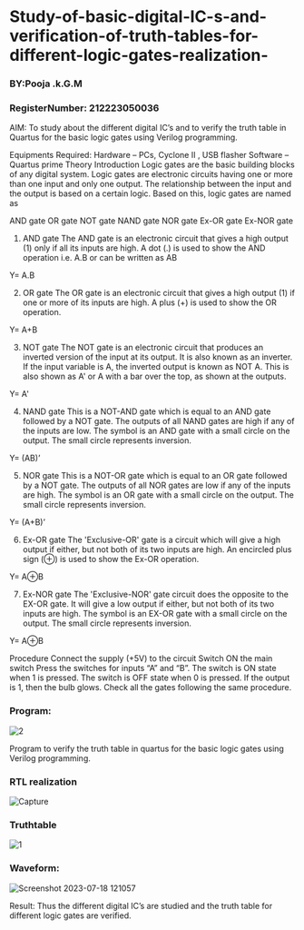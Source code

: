 # Study-of-basic-digital-IC-s-and-verification-of-truth-tables-for-different-logic-gates-realization-
### BY:Pooja .k.G.M
### RegisterNumber: 212223050036
 AIM:
To study about the different digital IC’s and to verify the truth table in Quartus for the basic logic gates using Verilog programming.

Equipments Required:
Hardware – PCs, Cyclone II , USB flasher
Software – Quartus prime
Theory
Introduction
Logic gates are the basic building blocks of any digital system. Logic gates are electronic circuits having one or more than one input and only one output. The relationship between the input and the output is based on a certain logic. Based on this, logic gates are named as

AND gate
OR gate
NOT gate
NAND gate
NOR gate
Ex-OR gate
Ex-NOR gate
1) AND gate
The AND gate is an electronic circuit that gives a high output (1) only if all its inputs are high. A dot (.) is used to show the AND operation i.e. A.B or can be written as AB

Y= A.B

2) OR gate
The OR gate is an electronic circuit that gives a high output (1) if one or more of its inputs are high. A plus (+) is used to show the OR operation.

Y= A+B

3) NOT gate
The NOT gate is an electronic circuit that produces an inverted version of the input at its output. It is also known as an inverter. If the input variable is A, the inverted output is known as NOT A. This is also shown as A' or A with a bar over the top, as shown at the outputs.

Y= A'

4) NAND gate
This is a NOT-AND gate which is equal to an AND gate followed by a NOT gate. The outputs of all NAND gates are high if any of the inputs are low. The symbol is an AND gate with a small circle on the output. The small circle represents inversion.

Y= (AB)’

5) NOR gate
This is a NOT-OR gate which is equal to an OR gate followed by a NOT gate. The outputs of all NOR gates are low if any of the inputs are high. The symbol is an OR gate with a small circle on the output. The small circle represents inversion.

Y= (A+B)’

6) Ex-OR gate
The 'Exclusive-OR' gate is a circuit which will give a high output if either, but not both of its two inputs are high. An encircled plus sign (⊕) is used to show the Ex-OR operation.

Y= A⊕B

7) Ex-NOR gate
The 'Exclusive-NOR' gate circuit does the opposite to the EX-OR gate. It will give a low output if either, but not both of its two inputs are high. The symbol is an EX-OR gate with a small circle on the output. The small circle represents inversion.

Y= A⊕B

Procedure
Connect the supply (+5V) to the circuit
Switch ON the main switch
Press the switches for inputs “A” and “B”. The switch is ON state when 1 is pressed. The switch is OFF state when 0 is pressed.
If the output is 1, then the bulb glows.
Check all the gates following the same procedure.
### Program:

![2](https://github.com/Srivatsan0405/Study-of-basic-digital-IC-s-and-verification-of-truth-tables-for-different-logic-gates-realization-/assets/139841630/83df74fc-94a1-4129-b4c6-43e135fbda9a)


Program to verify the truth table in quartus for the basic logic gates using Verilog programming.

### RTL realization

![Capture](https://github.com/Srivatsan0405/Study-of-basic-digital-IC-s-and-verification-of-truth-tables-for-different-logic-gates-realization-/assets/139841630/7879a435-aebb-4fbc-a4fb-0fe536b02aa8)


### Truthtable

![1](https://github.com/Srivatsan0405/Study-of-basic-digital-IC-s-and-verification-of-truth-tables-for-different-logic-gates-realization-/assets/139841630/9245eac3-c612-4bdf-8320-7cb91c2f9860)

### Waveform:
![Screenshot 2023-07-18 121057](https://github.com/Srivatsan0405/Study-of-basic-digital-IC-s-and-verification-of-truth-tables-for-different-logic-gates-realization-/assets/139841630/ef0cd730-4a32-4b43-af04-5aa3f76fbc6e)




Result:
Thus the different digital IC’s are studied and the truth table for different logic gates are verified.
